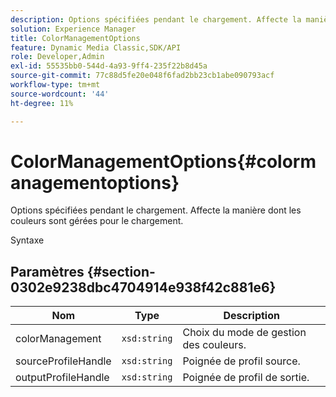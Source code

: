 ```yaml
---
description: Options spécifiées pendant le chargement. Affecte la manière dont les couleurs sont gérées pour le chargement.
solution: Experience Manager
title: ColorManagementOptions
feature: Dynamic Media Classic,SDK/API
role: Developer,Admin
exl-id: 55535bb0-544d-4a93-9ff4-235f22b8d45a
source-git-commit: 77c88d5fe20e048f6fad2bb23cb1abe090793acf
workflow-type: tm+mt
source-wordcount: '44'
ht-degree: 11%

---
```


# ColorManagementOptions{#colormanagementoptions}

Options spécifiées pendant le chargement. Affecte la manière dont les couleurs sont gérées pour le chargement.

Syntaxe

## Paramètres {#section-0302e9238dbc4704914e938f42c881e6}

| Nom | Type | Description |
|---|---|---|
| colorManagement | `xsd:string` | Choix du mode de gestion des couleurs. |
| sourceProfileHandle | `xsd:string` | Poignée de profil source. |
| outputProfileHandle | `xsd:string` | Poignée de profil de sortie. |
